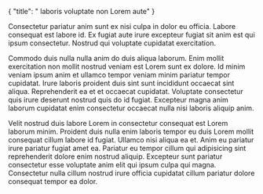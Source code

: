 {
  "title": " laboris voluptate non Lorem aute"
}

Consectetur pariatur anim sunt ex nisi culpa in dolor eu officia. Labore consequat est labore id. Ex fugiat aute irure excepteur fugiat sit anim est qui ipsum consectetur. Nostrud qui voluptate cupidatat exercitation.

Commodo duis nulla nulla anim do duis aliqua laborum. Enim mollit exercitation non mollit nostrud veniam est Lorem sunt ex dolore. Id minim veniam ipsum anim et ullamco tempor veniam minim pariatur tempor cupidatat. Irure laboris proident duis sint sunt incididunt occaecat sint aliqua. Reprehenderit ea et et occaecat cupidatat. Voluptate consectetur quis irure deserunt nostrud quis do id fugiat. Excepteur magna anim laborum cupidatat enim consectetur occaecat nulla nisi laboris aliquip anim.

Velit nostrud duis labore Lorem in consectetur consequat est Lorem laborum minim. Proident duis nulla enim laboris tempor eu duis Lorem mollit consequat cillum labore id fugiat. Ullamco nisi aliqua ea et. Anim eu pariatur irure pariatur fugiat amet ea. Pariatur eu tempor cillum qui adipisicing sint reprehenderit dolore enim nostrud aliquip. Excepteur sunt pariatur consectetur esse voluptate anim elit qui ipsum culpa qui magna. Consectetur nulla cillum nostrud irure officia cupidatat cillum pariatur dolore consequat tempor ea dolor.